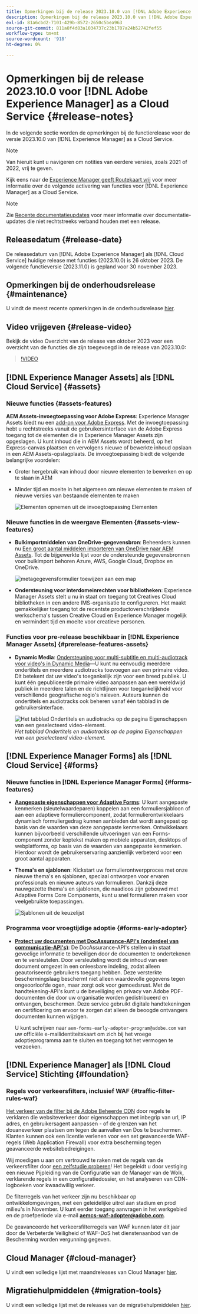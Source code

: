 ```yaml
---
title: Opmerkingen bij de release 2023.10.0 van [!DNL Adobe Experience Manager] as a Cloud Service.
description: Opmerkingen bij de release 2023.10.0 van [!DNL Adobe Experience Manager] as a Cloud Service.
exl-id: 81a6cbd2-7101-429b-8572-2650c5bea963
source-git-commit: 811a8f4d83a1034737c23b1707a24b52742fef55
workflow-type: tm+mt
source-wordcount: '918'
ht-degree: 0%

---
```


# Opmerkingen bij de release 2023.10.0 voor [!DNL Adobe Experience Manager] as a Cloud Service {#release-notes}

In de volgende sectie worden de opmerkingen bij de functierelease voor de versie 2023.10.0 van [!DNL Experience Manager] as a Cloud Service.

>[!NOTE]
>
>Van hieruit kunt u navigeren om notities van eerdere versies, zoals 2021 of 2022, vrij te geven.
>
>Kijk eens naar de [Experience Manager geeft Routekaart vrij](https://experienceleague.adobe.com/docs/experience-manager-release-information/aem-release-updates/update-releases-roadmap.html) voor meer informatie over de volgende activering van functies voor [!DNL Experience Manager] as a Cloud Service.

>[!NOTE]
>
>Zie [Recente documentatieupdates](https://experienceleague.adobe.com/docs/experience-manager-release-information/aem-release-updates/doc-updates/documentation-updates.html) voor meer informatie over documentatie-updates die niet rechtstreeks verband houden met een release.

## Releasedatum {#release-date}

De releasedatum van [!DNL Adobe Experience Manager] als [!DNL Cloud Service] huidige release met functies (2023.10.0) is 26 oktober 2023. De volgende functieversie (2023.11.0) is gepland voor 30 november 2023.

## Opmerkingen bij de onderhoudsrelease {#maintenance}

U vindt de meest recente opmerkingen in de onderhoudsrelease [hier](/help/release-notes/maintenance/latest.md).

## Video vrijgeven {#release-video}

Bekijk de video Overzicht van de release van oktober 2023 voor een overzicht van de functies die zijn toegevoegd in de release van 2023.10.0:

>[!VIDEO](https://video.tv.adobe.com/v/3425186/?quality=12)

## [!DNL Experience Manager Assets] als [!DNL Cloud Service] {#assets}

### Nieuwe functies {#assets-features}

**AEM Assets-invoegtoepassing voor Adobe Express**: Experience Manager Assets biedt nu een [add-on voor Adobe Express](/help/assets/addon-adobe-express.md). Met de invoegtoepassing hebt u rechtstreeks vanuit de gebruikersinterface van de Adobe Express toegang tot de elementen die in Experience Manager Assets zijn opgeslagen. U kunt inhoud die in AEM Assets wordt beheerd, op het Express-canvas plaatsen en vervolgens nieuwe of bewerkte inhoud opslaan in een AEM Assets-opslagplaats. De invoegtoepassing biedt de volgende belangrijke voordelen:

* Groter hergebruik van inhoud door nieuwe elementen te bewerken en op te slaan in AEM

* Minder tijd en moeite in het algemeen om nieuwe elementen te maken of nieuwe versies van bestaande elementen te maken

  ![Elementen opnemen uit de invoegtoepassing Elementen](/help/assets/assets/aem-assets-add-on-include-assets.png)

### Nieuwe functies in de weergave Elementen {#assets-view-features}

* **Bulkimportmiddelen van OneDrive-gegevensbron**: Beheerders kunnen nu [Een groot aantal middelen importeren van OneDrive naar AEM Assets](/help/assets/bulk-import-assets-view.md#onedrive-developer-application). Tot de bijgewerkte lijst voor de ondersteunde gegevensbronnen voor bulkimport behoren Azure, AWS, Google Cloud, Dropbox en OneDrive.

  ![metagegevensformulier toewijzen aan een map](/help/assets/assets/bulk-import-source-details-onedrive.png)

* **Ondersteuning voor interdomeinrechten voor bibliotheken**: Experience Manager Assets stelt u nu in staat om toegang tot Creatives Cloud bibliotheken in een andere IMS-organisatie te configureren. Het maakt gemakkelijker toegang tot de recentste productoverschrijdende werkschema&#39;s tussen Creative Cloud en Experience Manager mogelijk en vermindert tijd en moeite voor creatieve personen.

### Functies voor pre-release beschikbaar in [!DNL Experience Manager Assets] {#prerelease-features-assets}

* **Dynamic Media**: [Ondersteuning voor multi-subtitle en multi-audiotrack voor video&#39;s in Dynamic Media](/help/assets/dynamic-media/video.md#about-msma)—U kunt nu eenvoudig meerdere ondertitels en meerdere audiotracks toevoegen aan een primaire video. Dit betekent dat uw video&#39;s toegankelijk zijn voor een breed publiek. U kunt één gepubliceerde primaire video aanpassen aan een wereldwijd publiek in meerdere talen en de richtlijnen voor toegankelijkheid voor verschillende geografische regio&#39;s naleven. Auteurs kunnen de ondertitels en audiotracks ook beheren vanaf één tabblad in de gebruikersinterface.

  ![Het tabblad Ondertitels en audiotracks op de pagina Eigenschappen van een geselecteerd video-element.](/help/release-notes/assets/msma-aem-cs.png)*Het tabblad Ondertitels en audiotracks op de pagina Eigenschappen van een geselecteerd video-element.*

## [!DNL Experience Manager Forms] als [!DNL Cloud Service] {#forms}

### Nieuwe functies in [!DNL Experience Manager Forms] {#forms-features}

* **[Aangepaste eigenschappen voor Adaptive Forms](/help/forms/template-editor-core-components.md#add-a-custom-group-name-in-the-policy-of-template-editor)**: U kunt aangepaste kenmerken (sleutelwaardeparen) koppelen aan een formuliersjabloon of aan een adaptieve formuliercomponent, zodat formulierontwikkelaars dynamisch formuliergedrag kunnen aanbieden dat wordt aangepast op basis van de waarden van deze aangepaste kenmerken. Ontwikkelaars kunnen bijvoorbeeld verschillende uitvoeringen van een Forms-component zonder koptekst maken op mobiele apparaten, desktops of webplatforms, op basis van de waarden van aangepaste kenmerken. Hierdoor wordt de gebruikerservaring aanzienlijk verbeterd voor een groot aantal apparaten.

* **Thema&#39;s en sjablonen**: Kickstart uw formulierontwerpproces met onze nieuwe thema&#39;s en sjablonen, speciaal ontworpen voor ervaren professionals en nieuwe auteurs van formulieren. Dankzij deze nauwgezette thema&#39;s en sjablonen, die naadloos zijn gebouwd met Adaptive Forms Core Components, kunt u snel formulieren maken voor veelgebruikte toepassingen.

  ![Sjablonen uit de keuzelijst](/help/forms/assets/form-templates-ootb.png)


### Programma voor vroegtijdige adoptie {#forms-early-adopter}

* **[Protect uw documenten met DocAssurance-API&#39;s (onderdeel van communicatie-API&#39;s)](/help/forms/aem-forms-cloud-service-communications-introduction.md#document-assurance-doc-assurance)**: De DocAssurance-API&#39;s stellen u in staat gevoelige informatie te beveiligen door de documenten te ondertekenen en te versleutelen. Door versleuteling wordt de inhoud van een document omgezet in een onleesbare indeling, zodat alleen geautoriseerde gebruikers toegang hebben. Deze versterkte beschermingslaag beschermt niet alleen waardevolle gegevens tegen ongeoorloofde ogen, maar zorgt ook voor gemoedsrust. Met de handtekening-API&#39;s kunt u de beveiliging en privacy van Adobe PDF-documenten die door uw organisatie worden gedistribueerd en ontvangen, beschermen. Deze service gebruikt digitale handtekeningen en certificering om ervoor te zorgen dat alleen de beoogde ontvangers documenten kunnen wijzigen.

  U kunt schrijven naar `aem-forms-early-adopter-program@adobe.com` van uw officiële e-mailidentiteitskaart om zich bij het vroege adoptieprogramma aan te sluiten en toegang tot het vermogen te verzoeken.

## [!DNL Experience Manager] als [!DNL Cloud Service] Stichting {#foundation}

### Regels voor verkeersfilters, inclusief WAF {#traffic-filter-rules-waf}

[Het verkeer van de filter bij de Adobe Beheerde CDN](/help/security/traffic-filter-rules-including-waf.md) door regels te verklaren die websiteverkeer door eigenschappen met inbegrip van url, IP adres, en gebruikersagent aanpassen - of de grenzen van het douaneverkeer plaatsen om tegen de aanvallen van Dos te beschermen. Klanten kunnen ook een licentie verlenen voor een set geavanceerde WAF-regels (Web Application Firewall) voor extra bescherming tegen geavanceerde websitebedreigingen.

Wij moedigen u aan om vertrouwd te raken met de regels van de verkeersfilter door [een zelfstudie proberen](https://experienceleague.adobe.com/docs/experience-manager-learn/cloud-service/security/traffic-filter-and-waf-rules/overview.html)! Het begeleidt u door vestiging een nieuwe Pijpleiding van de Configuratie van de Manager van de Wolk, verklarende regels in een configuratiedossier, en het analyseren van CDN- logboeken voor kwaadwillig verkeer.

De filterregels van het verkeer zijn nu beschikbaar op ontwikkelomgevingen, met een geleidelijke uitrol aan stadium en prod milieu&#39;s in November. U kunt eerder toegang aanvragen in het werkgebied en de proefperiode via e-mail **aemcs-waf-adopter@adobe.com**.

De geavanceerde het verkeersfilterregels van WAF kunnen later dit jaar door de Verbeterde Veiligheid of WAF-DoS het dienstenaanbod van de Bescherming worden vergunning gegeven.

## Cloud Manager {#cloud-manager}

U vindt een volledige lijst met maandreleases van Cloud Manager [hier](/help/implementing/cloud-manager/release-notes/current.md).

## Migratiehulpmiddelen {#migration-tools}

U vindt een volledige lijst met de releases van de migratiehulpmiddelen [hier](/help/journey-migration/release-notes/release-notes-migration-tools-current.md).

